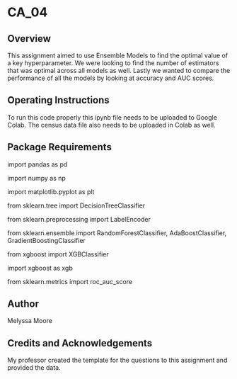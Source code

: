 # CA_04

## Overview

This assignment aimed to use Ensemble Models to find the optimal value of a key hyperparameter. We were looking to find the number of estimators that was optimal across all models as well. Lastly we wanted to compare the performance of all the models by looking at accuracy and AUC scores. 

## Operating Instructions 
To run this code properly this ipynb file needs to be uploaded to Google Colab. The census data file also needs to be uploaded in Colab as well. 

## Package Requirements
import pandas as pd

import numpy as np

import matplotlib.pyplot as plt

from sklearn.tree import DecisionTreeClassifier

from sklearn.preprocessing import LabelEncoder

from sklearn.ensemble import RandomForestClassifier, AdaBoostClassifier, GradientBoostingClassifier

from xgboost import XGBClassifier

import xgboost as xgb

from sklearn.metrics import roc_auc_score

## Author

Melyssa Moore

## Credits and Acknowledgements

My professor created the template for the questions to this assignment and provided the data. 